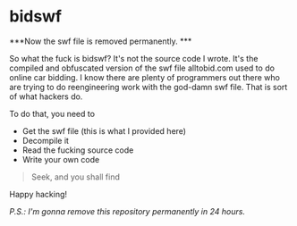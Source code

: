 # bidswf

***Now the swf file is removed permanently. ***

So what the fuck is bidswf? It's not the source code I wrote. It's the compiled and obfuscated version of the swf file alltobid.com used to do online car bidding. I know there are plenty of programmers out there who are trying to do reengineering work with the god-damn swf file. That is sort of what hackers do.

To do that, you need to
  - Get the swf file (this is what I provided here)
  - Decompile it
  - Read the fucking source code
  - Write your own code

> Seek, and you shall find

Happy hacking!

*P.S.: I'm gonna remove this repository permanently in 24 hours.*
